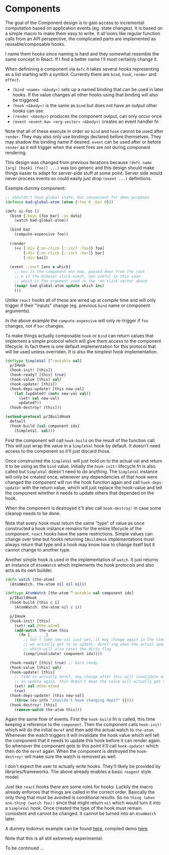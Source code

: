 # Components

The goal of the Component design is to gain access to incremental computation based on application events (eg. state changes). It is based on a simple macro to make them easy to write. It all looks like regular function calls from an API perspective, the complicated parts are implemented as reusable/composable hooks.

I name them hooks since naming is hard and they somewhat resemble the same concept in React. If I find a better name I'll most certainly change it.

When definining a component via `defc` it takes several hooks representing as a list starting with a symbol. Currently there are `bind`, `hook`, `render` and `effect`.

- `(bind <name> <&body>)` sets up a named binding that can be used in later hooks. If the value changes all other hooks using that binding will also be triggered
- `(hook <&body>)` is the same as `bind` but does not have an output other hooks can use
- `(render <&body>)` produces the component output, can only occur once
- `(event <event-kw> <arg-vector> <&body>)` creates an event handler fn

Note that all of these execute in order so `bind` and `hook` cannot be used after `render`. They may also only use bindings declared before themselves. They may shadow the binding name if desired. `event` can be used after or before `render` as it will trigger when the event fires are not during component rendering.

This design was changed from previous iterations because `(defc name [arg] [hook1 (foo)] ...)` was too generic and this design should make things easier to adapt for server-side stuff at some point. Server side would never process events so could easily just drop `(event ...)` definitions.

Example dummy component:
```clojure
;; shouldn't have global state, but convenient for demo purposes
(defonce bad-global-atom (atom {:foo 0 :bar 0}))

(defc ui-foo []
  (bind {:keys [foo bar] :as data}
    (watch bad-global-atom))

  (bind baz
    (compute-expensive foo))
  
  (render
    (<< [:div {:on-click [::inc! :foo]} foo]
        [:div {:on-click [::inc! :bar]} bar]
        [:div baz])
  
  (event ::inc! [env e which]
    ;; env is the component env map, passed down from the root
    ;; e is the browser click event, not useful in this case
    ;; which is the argument used in the :on-click vector above
    (swap! bad-global-atom update which inc)
    )))
```

Unlike `react` hooks all of these are wired up at compile time and will only trigger if their "inputs" change (eg. previous `bind` name or component arguments).

In the above example the `compute-expensive` will only re-trigger if `foo` changes, not if `bar` changes.

To make things actually composable `hook` or `bind` can return values that implement a simple protocol which will give them access to the component lifecycle. In fact there is one default implementation for this protocol that will be used unless overriden. It is also the simplest hook implementation.

```clojure
(deftype SimpleVal [^:mutable val]
  p/IHook
  (hook-init! [this])
  (hook-ready? [this] true)
  (hook-value [this] val)
  (hook-update! [this])
  (hook-deps-update! [this new-val]
    (let [updated? (not= new-val val)]
      (set! val new-val)
      updated?))
  (hook-destroy! [this]))

(extend-protocol p/IBuildHook
  default
  (hook-build [val component idx]
    (SimpleVal. val)))
```

First the component will call `hook-build` on the result of the function call. This will just wrap the value in a `SimpleVal` hook by default. It doesn't need access to the component so it'll just discard those.

Once constructed the `SimpleVal` will just hold on to the actual val and return it to be using as the `bind` value. Initially the `hook-init!` lifecycle fn is also called but `SimpleVal` doesn't need to do anything. The `SimpleVal` instance will only be created once, whenever any dependencies of that hook were changed the component will run the hook function again and call `hook-deps-update!` with the return value, which will just replace the hook-value and tell the component whether it needs to update others that depended on the hook.

When the component is destroyed it'll also call `hook-destroy!` in case some cleanup needs to be done.

Note that every hook must return the same "type" of value as once constructed a hook instance remains for the entire lifecycle of the component. `react` hooks have the same restrictions. Simple values can change over time but hooks returning `IBuildHook` implementations must always return that type and a hook may know how to change itself but it cannot change to another type.

Another simple hook is used in the implementation of `watch`. It just returns an instance of `AtomWatch` which implements the hook protocols and also acts as its own builder.

```clojure
(defn watch [the-atom]
  (AtomWatch. the-atom nil nil nil))
```

```clojure
(deftype AtomWatch [the-atom ^:mutable val component idx]
  p/IBuildHook
  (hook-build [this c i]
    (AtomWatch. the-atom nil c i))

  p/IHook
  (hook-init! [this]
    (set! val @the-atom)
    (add-watch the-atom this
      (fn [_ _ _ _]
        ;; don't take new-val just yet, it may change again in the time before
        ;; we actually get to an update. deref'ing when the actual update occurs
        ;; which will also reset the dirty flag
        (comp/invalidate! component idx))))

  (hook-ready? [this] true) ;; born ready
  (hook-value [this] val)
  (hook-update! [this]
    ;; time to actually deref, any change after this will invalidate and trigger
    ;; an update again. this doesn't mean the value will actually get to render.
    (set! val @the-atom)
    true)
  (hook-deps-update! [this new-val]
    (throw (ex-info "shouldn't have changing deps?" {})))
  (hook-destroy! [this]
    (remove-watch the-atom this)))
```

Again the same flow of events. First the `hook-build` fn is called, this time keeping a reference to the `component`. Then the component calls `hook-init!` which will do the initial `deref` and then add the actual watch to `the-atom`. Whenever the watch triggers it will invalidate the hook value which will tell the component that it needs to update this hook before it can render again. So whenever the component gets to this point it'll call `hook-update!` which then do the `deref` again. When the component is destroyed the `hook-destroy!` will make sure the watch is removed as well.

I don't expect the user to actually write hooks. They'll likely be provided by libraries/frameworks. The above already enables a basic `reagent` style model.

Just like `react` hooks there are some rules for hooks. Luckily the macro already enforces that things are called in the correct order. Basically the only thing that must be avoided is conditional results. So no `thing (when one-thing (watch foo))` since that might return `nil` which would turn it into a `SimpleVal` hook. Once created the type of the hook must remain consistent and cannot be changed. It cannot be turned into an `AtomWatch` later.

A dummy todomvc example can be found [here](https://github.com/thheller/shadow-experiments/blob/master/src/dev/todomvc/simple.cljs), compiled demo [here](https://code.thheller.com/demos/todomvc/).

Note that this is all still extremely experimental.

To be continued ...
